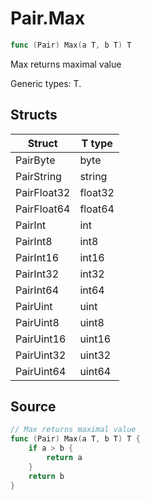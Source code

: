 # Pair.Max

```go
func (Pair) Max(a T, b T) T
```

Max returns maximal value

Generic types: T.

## Structs

| Struct | T type |
| ------ | ------ |
| PairByte | byte |
| PairString | string |
| PairFloat32 | float32 |
| PairFloat64 | float64 |
| PairInt | int |
| PairInt8 | int8 |
| PairInt16 | int16 |
| PairInt32 | int32 |
| PairInt64 | int64 |
| PairUint | uint |
| PairUint8 | uint8 |
| PairUint16 | uint16 |
| PairUint32 | uint32 |
| PairUint64 | uint64 |

## Source

```go
// Max returns maximal value
func (Pair) Max(a T, b T) T {
	if a > b {
		return a
	}
	return b
}
```

